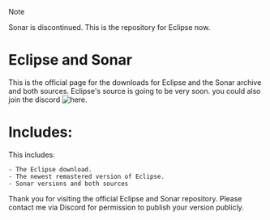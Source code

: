 > [!NOTE]
> Sonar is discontinued. This is the repository for Eclipse now.

# Eclipse and Sonar
This is the official page for the downloads for Eclipse and the Sonar archive and both sources. Eclipse's source is going to be very soon.
you could also join the discord ![here.](https://dsc.gg/industries)

# Includes:
This includes:
```
- The Eclipse download.
- The newest remastered version of Eclipse.
- Sonar versions and both sources

```
Thank you for visiting the official Eclipse and Sonar repository.
Please contact me via Discord for permission to publish your version publicly.
